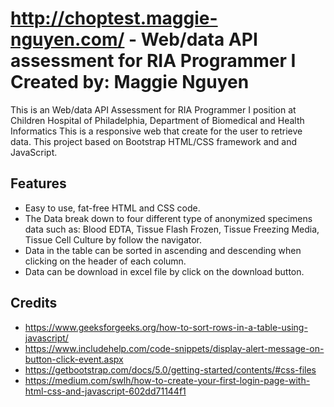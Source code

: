 http://choptest.maggie-nguyen.com/ - 
Web/data API assessment for RIA Programmer I
Created by: Maggie Nguyen
=============

This is an Web/data API Assessment for RIA Programmer I position at Children Hospital of Philadelphia, Department of Biomedical and Health Informatics
This is a responsive web that create for the user to retrieve data.
This project based on Bootstrap HTML/CSS framework and and JavaScript. 


Features
-----------

* Easy to use, fat-free HTML and CSS code.
* The Data break down to four different type of anonymized specimens data such as: Blood EDTA, Tissue Flash Frozen, Tissue Freezing Media, Tissue Cell Culture by follow the navigator. 
* Data in the table can be sorted in ascending and descending when clicking on the header of each column.
* Data can be download in excel file by click on the download button.



Credits
-------
* https://www.geeksforgeeks.org/how-to-sort-rows-in-a-table-using-javascript/
* https://www.includehelp.com/code-snippets/display-alert-message-on-button-click-event.aspx
* https://getbootstrap.com/docs/5.0/getting-started/contents/#css-files
* https://medium.com/swlh/how-to-create-your-first-login-page-with-html-css-and-javascript-602dd71144f1
